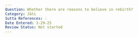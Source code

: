 ```yaml
---
Question: Whether there are reasons to believe in rebirth?
Category: Jāti
Sutta References: -
Date Entered: 3-29-25
Review Status: Not started
---
```

